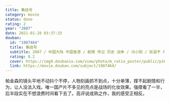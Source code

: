 ```yaml
---
title: 集结号
category: movie
status: done
rating: 2
year: "2007"
date: 2021-01-28 03:37:33
douban:
  id: "1907464"
  title: 集结号
  subtitle: 2007 / 中国大陆 中国香港 / 剧情 传记 历史 战争 / 冯小刚 / 张涵予 邓超
  rating: 8.2
  cover: https://img9.doubanio.com/view/photo/m_ratio_poster/public/p1655611025.jpg
  link: https://movie.douban.com/subject/1907464/
---
```


帕金森的镜头平地不动抖个不停，人物刻画抓不到点，十分单薄，撑不起剧情和行为，让人没法入戏。唯一国产片不多见的亮点是战场的化妆效果。强撑看了一半，后半段实在不想浪费时间看下去了。高评说成熟之作，我的感受正相反。